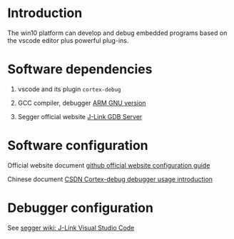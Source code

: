 # Introduction

The win10 platform can develop and debug embedded programs based on the vscode editor plus powerful plug-ins.

# Software dependencies

1. vscode and its plugin `cortex-debug`

2. GCC compiler, debugger [ARM GNU version](https://developer.arm.com/tools-and-software/open-source-software/developer-tools/gnu-toolchain/gnu-rm/downloads)

3. Segger official website [J-Link GDB Server](https://www.segger.com/downloads/jlink/)

# Software configuration

Official website document [github official website configuration guide](https://github.com/Marus/cortex-debug/wiki)

Chinese document [CSDN Cortex-debug debugger usage introduction](https://blog.csdn.net/qq_40833810/article/details/106713462)

# Debugger configuration

See [segger wiki: J-Link Visual Studio Code](https://wiki.segger.com/J-Link_Visual_Studio_Code)